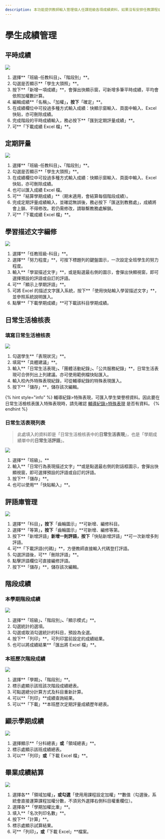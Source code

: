 ```yaml
---
description: 本功能提供教師輸入管理個人任課班級各項成績資料，如果沒有安排任教課程或設定有誤，請聯絡貴校教學組處理。
---
```


# 學生成績管理

## 平時成績

![](../.gitbook/assets/score-normal.png)

1. 選擇**「班級-任教科目」**、**「階段別」**。
2. 勾選是否顯示**「學生大頭照」**。
3. 按下**「新增一項成績」**，會彈出快顯示窗，可新增多筆平時成績，平均會依照加權數計算。
4. 編輯成績**「名稱」**、**「加權」**，按下**「確定」**。
5. 在成績欄位中可投過多種方式輸入成績：快顯示窗輸入、頁面中輸入、Excel 快貼，亦可刪除成績。
6. 完成階段的平時成績輸入，務必按下**「匯到定期評量成績」**。
7. 可**「下載成績 Excel 檔」**。

## 定期評量

![](../.gitbook/assets/score-section.png)

1. 選擇**「班級-任教科目」**、**「階段別」**。
2. 勾選是否顯示**「學生大頭照」**。
3. 在成績欄位中可投過多種方式輸入成績：快顯示窗輸入、頁面中輸入、Excel 快貼，亦可刪除成績。
4. 也可以匯入成績 Excel 檔。
5. 可**「結算學期成績」**（期末適用，會結算每個階段成績）。
6. 完成定期評量成績輸入，並確認無誤後，務必按下「匯送到教務處」，成績將會上鎖、不得修改。若仍需修改，請聯繫教務處解鎖。
7. 可**「下載成績 Excel 檔」**。

## 學習描述文字編修

![](../.gitbook/assets/score\_comment.png)

1. 選擇**「任教班級-科目」**。
2. 選擇**「努力程度」**，可按下標題列的鍵盤圖示，一次設定全班學生的努力程度。
3. 輸入**「學習描述文字」**，或是點選最右側的圖示，會彈出快顯視窗，即可選擇預設的評語或自訂的評語。
4. 可**「顯示上學期評語」**。
5. 可將 Excel 的描述文字匯入系統，按下**「使用快貼輸入學習描述文字」**，並參照系統說明匯入。
6. 點擊**「下載學期成績」**可下載該科目學期成績。

## 日常生活檢核表

### 填寫日常生活檢核表

![](../.gitbook/assets/check-list.png)

1. 勾選學生**「表現狀況」**。
2. 填寫**「具體建議」**。
3. 輸入**「日常生活表現」**、**「團體活動紀錄」**、**「公共服務紀錄」**，日常生活表現可合併列出上列建議。亦可使用範例檔快貼匯入。
4. 輸入校內外特殊表現紀錄，可從輔導紀錄的特殊表現匯入。
5. 按下**「儲存」**，儲存該次編輯。

{% hint style="info" %}
輔導紀錄>特殊表現，可匯入學生榮譽榜資料。因此要在日常生活檢核表匯入特殊表現時，請先確認 [輔導紀錄>特殊表現](../undefined-1/sheng-guan-li.md#te-shu-biao-xian) 是否有資料。
{% endhint %}

### 日常生活表現列表

> 此處填入的資料即是「日常生活檢核表中的**日常生活表現**」，也是「學期成績單中的**日常生活評語**」。

![](../.gitbook/assets/tutor\_behavior\_input.png)

1. 選擇**「班級」。**
2. 輸入**「日常行為表現描述文字」**或是點選最右側的對話框圖示，會彈出快顯視窗，即可選擇預設的評語或自訂的評語。
3. 按下**「儲存」**。
4. 也可以使用**「快貼輸入」**。

## 評語庫管理

![](../.gitbook/assets/comment-manage.png)

1. 選擇**「科目」**，按下**「齒輪圖示」**可新增、編修科目。
2. 選擇**「等第」**，按下**「齒輪圖示」**可新增、編修等第。
3. 按下**「新增評語」**新增一則評語，按下**「快貼新增評語」**可一次新增多則評語。
4. 可**「下載評語(代碼)」**，方便教師直接輸入代碼登打評語。
5. 勾選評語後，可**「刪除評語」**。
6. 點擊評語欄位可直接編修評語。
7. 按下**「儲存」**，儲存該次編輯。

## 階段成績

### 本學期階段成績

![](../.gitbook/assets/section-score.png)

1. 選擇**「班級」**、**「階段別」**、**「顯示模式」**。
2. 勾選統計的選項。
3. 勾選或取消勾選統計的科目，預設為全選。
4. 按下**「列印」**，可列印當前設定的成績結果。
5. 也可以將成績結果**「匯出將 Excel 檔」**。

### 本班歷次階段成績

![](../.gitbook/assets/tutor\_section\_score\_record.png)

1. 選擇**「學期」**、**「階段別」**。
2. 標示處顯示該班該次階段成績總表。
3. 可點選總分計算方式及科目重新計算。
4. 可以**「列印」**成績查詢結果。
5. 可以**「下載」**本班歷次定期評量成績歷年總表。

## 顯示學期成績

![](../.gitbook/assets/semester-score.png)

1. 選擇顯示**「分科總表」**或**「領域總表」**。
2. 標示處顯示該班成績總表。
3. 可以**「列印」**或**「下載 Excel 檔」**。

## 畢業成績結算

![](../.gitbook/assets/tutor-grade-score-cal.png)

1. 選擇各**「領域加權」**，**或**勾選**「使用用課程設定加權」**數值（勾選後，系統會直接運算課程加權分數，不須另外選擇右側科目權重欄位）。
2. 選擇各**「學期加權比重」**。
3. 填入**「名次列印名數」**。
4. 按下**「計算」**。
5. 標示處顯示試算結果。
6. 可**「列印」**，或**「下載 Excel」**檔案。
